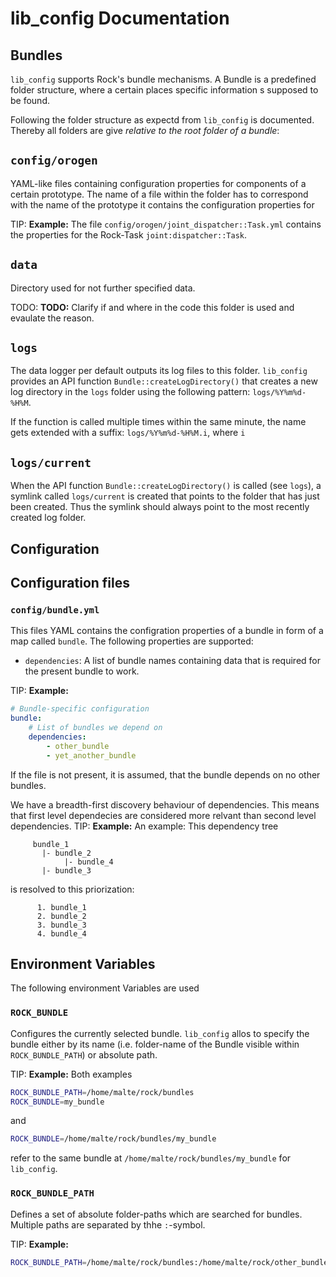 # lib_config Documentation

## Bundles
`lib_config` supports Rock's bundle mechanisms. A Bundle is a predefined 
folder structure, where a certain places specific information s supposed 
to be found.

Following the folder structure as expectd from `lib_config` is documented. 
Thereby all folders are give *relative to the root folder of a bundle*:

## `config/orogen`
YAML-like files containing configuration properties for components of a 
certain prototype. The name of a file within the folder has to correspond
with the name of the prototype it contains the configuration properties for

TIP: **Example:**
The file `config/orogen/joint_dispatcher::Task.yml` contains the properties
for the Rock-Task `joint:dispatcher::Task`.

## `data`
Directory used for not further specified data.

TODO: **TODO:**
Clarify if and where in the code this folder is used and evaulate the reason.

## `logs`
The data logger per default outputs its log files to this folder. `lib_config`
provides an API function `Bundle::createLogDirectory()` that creates a new 
log directory in the `logs` folder using the following pattern: 
`logs/%Y%m%d-%H%M`.

If the function is called multiple times within the same minute, the name gets 
extended with a suffix: `logs/%Y%m%d-%H%M.i`, where `i` 

## `logs/current`
When the API function `Bundle::createLogDirectory()` is called (see `logs`),
a symlink called `logs/current` is created that points to the folder that
has just been created. Thus the symlink should always point to the most recently 
created log folder.

## Configuration
## Configuration files
### `config/bundle.yml`
This files YAML contains the configration properties of a bundle in form of a 
map called `bundle`. The following properties are supported:

 * `dependencies`: A list of bundle names containing data that is required for
   the present bundle to work.

TIP: **Example:**
```YAML
# Bundle-specific configuration
bundle:
    # List of bundles we depend on
    dependencies:
        - other_bundle
        - yet_another_bundle

```

If the file is not present, it is assumed, that the bundle depends on no other
bundles.

We have a breadth-first discovery behaviour of dependencies. This means that
first level dependecies are considered more relvant than second level
dependencies. 
TIP: **Example:**
An example: This dependency tree
```
     bundle_1
       |- bundle_2
            |- bundle_4
       |- bundle_3
```
is resolved to this priorization:
```
      1. bundle_1
      2. bundle_2
      3. bundle_3
      4. bundle_4
``` 

## Environment Variables
The following environment Variables are used

### `ROCK_BUNDLE`
Configures the currently selected bundle. `lib_config` allos to specify the 
bundle either by its name (i.e. folder-name of the Bundle visible within 
`ROCK_BUNDLE_PATH`) or absolute path.

TIP: **Example:**
Both examples
```bash
ROCK_BUNDLE_PATH=/home/malte/rock/bundles
ROCK_BUNDLE=my_bundle
```
and
```bash
ROCK_BUNDLE=/home/malte/rock/bundles/my_bundle
```
refer to the same bundle at `/home/malte/rock/bundles/my_bundle` for 
`lib_config`.

### `ROCK_BUNDLE_PATH`
Defines a set of absolute folder-paths which are searched for bundles. Multiple 
paths are separated by thhe `:`-symbol.

TIP: **Example:**
```bash
ROCK_BUNDLE_PATH=/home/malte/rock/bundles:/home/malte/rock/other_bundles
```